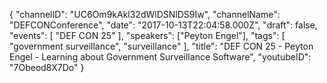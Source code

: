 {
    "channelID": "UC6Om9kAkl32dWlDSNlDS9Iw",
    "channelName": "DEFCONConference",
    "date": "2017-10-13T22:04:58.000Z",
    "draft": false,
    "events": [
        "DEF CON 25"
    ],
    "speakers": ["Peyton Engel"],
    "tags": [
        "government surveillance",
        "surveillance"
    ],
    "title": "DEF CON 25 - Peyton Engel - Learning about Government Surveillance Software",
    "youtubeID": "7Obeod8X7Do"
}
